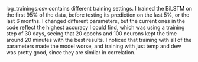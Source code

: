 log_trainings.csv contains different training settings. I trained the BiLSTM on the first 95% of the data,
before testing its prediction on the last 5%, or the last 6 months. I changed different parameters, but the
current ones in the code reflect the highest accuracy I could find, which was using a training step of 30 days,
seeing that 20 epochs and 100 neurons kept the time around 20 minutes with the best results. I noticed that training
with all of the parameters made the model worse, and training with just temp and dew was pretty good, since they are
similar in correlation. 
